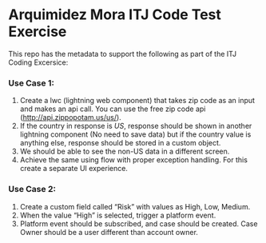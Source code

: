 # Arquimidez Mora ITJ Code Test Exercise

This repo has the metadata to support the following as part of the ITJ Coding Excersice:

### Use Case 1:

1.  Create a lwc (lightning web component) that takes zip code as an input and makes an api call. You can use the free zip code api (http://api.zippopotam.us/us/<zipcode>).
2.  If the country in response is *US*, response should be shown in another lightning component (No need to save data) but if the country value is anything else, response should be stored in a custom object.
3.  We should be able to see the non-US data in a different screen.
4.  Achieve the same using flow with proper exception handling. For this create a separate UI experience. 


### Use Case 2:

1.  Create a custom field called “Risk” with values as High, Low, Medium.
2.  When the value “High” is selected, trigger a platform event.
3.  Platform event should be subscribed, and case should be created. Case Owner should be a user different than account owner.